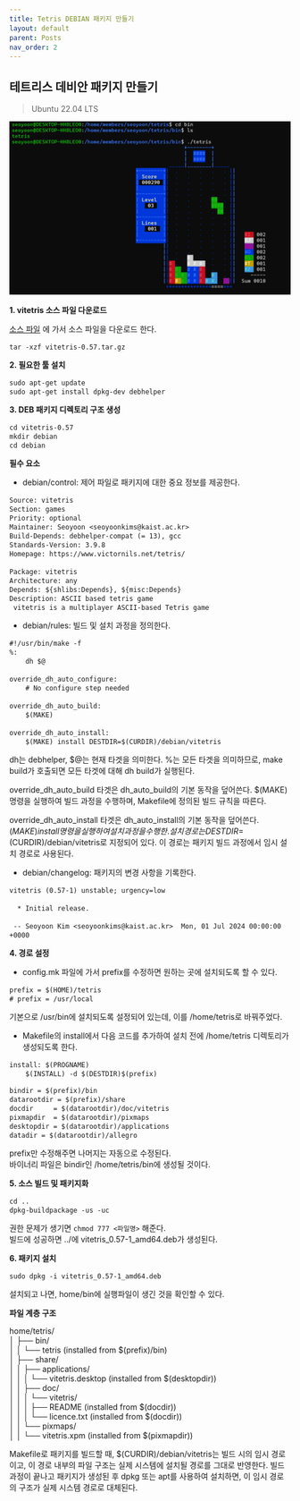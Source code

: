 ```yaml
---
title: Tetris DEBIAN 패키지 만들기
layout: default
parent: Posts
nav_order: 2
---
```


## 테트리스 데비안 패키지 만들기  

> Ubuntu 22.04 LTS  

![tetris](../images/tetris.png)  

**1. vitetris 소스 파일 다운로드**  

[소스 파일](https://developers.redhat.com/blog/2019/03/18/rpm-packaging-guide-creating-rpm#ascii_based_tetris_game) 에 가서 소스 파일을 다운로드 한다.

```
tar -xzf vitetris-0.57.tar.gz
```


**2. 필요한 툴 설치**  

```
sudo apt-get update
sudo apt-get install dpkg-dev debhelper
```


**3. DEB 패키지 디렉토리 구조 생성**  

```
cd vitetris-0.57
mkdir debian
cd debian
```


**필수 요소**   
- debian/control: 제어 파일로 패키지에 대한 중요 정보를 제공한다.  

```
Source: vitetris
Section: games
Priority: optional
Maintainer: Seoyoon <seoyoonkims@kaist.ac.kr>
Build-Depends: debhelper-compat (= 13), gcc
Standards-Version: 3.9.8
Homepage: https://www.victornils.net/tetris/

Package: vitetris
Architecture: any
Depends: ${shlibs:Depends}, ${misc:Depends}
Description: ASCII based tetris game
 vitetris is a multiplayer ASCII-based Tetris game
```

- debian/rules: 빌드 및 설치 과정을 정의한다.  

```
#!/usr/bin/make -f
%:
	dh $@

override_dh_auto_configure:
	# No configure step needed

override_dh_auto_build:
	$(MAKE)

override_dh_auto_install:
	$(MAKE) install DESTDIR=$(CURDIR)/debian/vitetris
```

dh는 debhelper, $@는 현재 타겟을 의미한다. %는 모든 타겟을 의미하므로, make build가 호출되면 모든 타겟에 대해 dh build가 실행된다.  

override_dh_auto_build 타겟은 dh_auto_build의 기본 동작을 덮어쓴다. $(MAKE) 명령을 실행하여 빌드 과정을 수행하며, Makefile에 정의된 빌드 규칙을 따른다.  

override_dh_auto_install 타겟은 dh_auto_install의 기본 동작을 덮어쓴다. $(MAKE) install 명령을 실행하여 설치 과정을 수행한. 설치 경로는 DESTDIR=$(CURDIR)/debian/vitetris로 지정되어 있다. 이 경로는 패키지 빌드 과정에서 임시 설치 경로로 사용된다.  


- debian/changelog: 패키지의 변경 사항을 기록한다.    

```
vitetris (0.57-1) unstable; urgency=low

  * Initial release.

 -- Seoyoon Kim <seoyoonkims@kaist.ac.kr>  Mon, 01 Jul 2024 00:00:00 +0000
 ```

**4. 경로 설정**  

- config.mk 파일에 가서 prefix를 수정하면 원하는 곳에 설치되도록 할 수 있다.  

```
prefix = $(HOME)/tetris
# prefix = /usr/local
```
기본으로 /usr/bin에 설치되도록 설정되어 있는데, 이를 /home/tetris로 바꿔주었다.  


- Makefile의 install에서 다음 코드를 추가하여 설치 전에 /home/tetris 디렉토리가 생성되도록 한다.

```
install: $(PROGNAME)
	$(INSTALL) -d $(DESTDIR)$(prefix)
```

```
bindir = $(prefix)/bin
datarootdir = $(prefix)/share
docdir     = $(datarootdir)/doc/vitetris
pixmapdir  = $(datarootdir)/pixmaps
desktopdir = $(datarootdir)/applications
datadir = $(datarootdir)/allegro
```

prefix만 수정해주면 나머지는 자동으로 수정된다.  
바이너리 파일은 bindir인 /home/tetris/bin에 생성될 것이다.  



**5. 소스 빌드 및 패키지화**  

```
cd ..
dpkg-buildpackage -us -uc
```

권한 문제가 생기면 ```chmod 777 <파일명>``` 해준다.  
빌드에 성공하면 ../에 vitetris_0.57-1_amd64.deb가 생성된다.  


**6. 패키지 설치**  

```
sudo dpkg -i vitetris_0.57-1_amd64.deb
```

설치되고 나면, home/bin에 실행파일이 생긴 것을 확인할 수 있다.


**파일 계층 구조**  

home/tetris/  
│   ├── bin/  
│   │   └── tetris               (installed from $(prefix)/bin)  
│   ├── share/  
│   │   ├── applications/  
│   │   │   └── vitetris.desktop  (installed from $(desktopdir))  
│   │   ├── doc/  
│   │   │   └── vitetris/  
│   │   │       ├── README        (installed from $(docdir))  
│   │   │       └── licence.txt   (installed from $(docdir))  
│   │   └── pixmaps/  
│   │       └── vitetris.xpm      (installed from $(pixmapdir))  


Makefile로 패키지를 빌드할 때, $(CURDIR)/debian/vitetris는 빌드 시의 임시 경로이고, 이 경로 내부의 파일 구조는 실제 시스템에 설치될 경로를 그대로 반영한다. 빌드 과정이 끝나고 패키지가 생성된 후 dpkg 또는 apt를 사용하여 설치하면, 이 임시 경로의 구조가 실제 시스템 경로로 대체된다.  